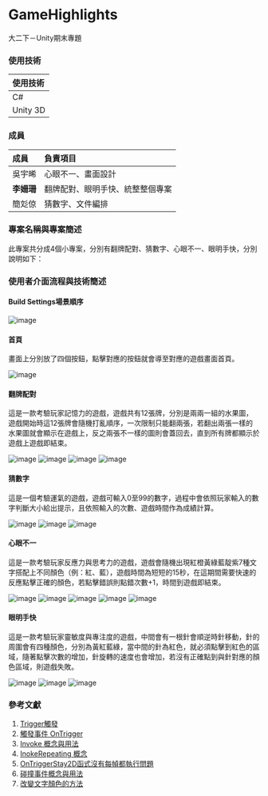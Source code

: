 # GameHighlights
大二下－Unity期末專題

### 使用技術

| 使用技術    | 
|:-----------| 
| C#         |
| Unity 3D   | 

### 成員

| 成員  | 負責項目 | 
|:-----------| :-----------| 
| 吳宇晞        | 心眼不一、畫面設計 |
| **李姍珊**   | 翻牌配對、眼明手快、統整整個專案 | 
| 簡彣倞   | 猜數字、文件編排 | 

### 專案名稱與專案簡述
此專案共分成4個小專案，分別有翻牌配對、猜數字、心眼不一、眼明手快，分別說明如下：

### 使用者介面流程與技術簡述
#### **Build Settings場景順序**
![image](https://github.com/shan-233/GameHighlights/assets/106702800/bfda9c71-9302-4854-9b2f-38b70d370a8d)

#### **首頁**
畫面上分別放了四個按鈕，點擊對應的按鈕就會導至對應的遊戲畫面首頁。

![image](https://github.com/shan-233/GameHighlights/assets/106702800/8b009ec6-0a2e-42a4-8c7b-15998a72d2ea)

#### **翻牌配對**
這是一款考驗玩家記憶力的遊戲，遊戲共有12張牌，分別是兩兩一組的水果圖，遊戲開始時這12張牌會隨機打亂順序，一次限制只能翻兩張，若翻出兩張一樣的水果圖就會顯示在遊戲上，反之兩張不一樣的圖則會蓋回去，直到所有牌都顯示於遊戲上遊戲即結束。

![image](https://github.com/shan-233/GameHighlights/assets/106702800/2abbc001-f6ed-4ebb-aa96-3e8d2e349c3f)
![image](https://github.com/shan-233/GameHighlights/assets/106702800/662bd184-1a55-488d-aef7-d4d40549d2a6)
![image](https://github.com/shan-233/GameHighlights/assets/106702800/4b80584b-3007-4528-8548-a5bf29f9bc1b)
![image](https://github.com/shan-233/GameHighlights/assets/106702800/d835ea9b-7f94-44e8-9a12-dba0e01f9d1a)

#### **猜數字**
這是一個考驗運氣的遊戲，遊戲可輸入0至99的數字，過程中會依照玩家輸入的數字判斷大小給出提示，且依照輸入的次數、遊戲時間作為成績計算。

![image](https://github.com/shan-233/GameHighlights/assets/106702800/f009e210-a4b3-4719-b7f3-ef1b313f3d1b)
![image](https://github.com/shan-233/GameHighlights/assets/106702800/0fd37613-93b9-4370-9ee3-7adc84f2fd35)
![image](https://github.com/shan-233/GameHighlights/assets/106702800/047897f7-4045-4ddd-9cec-3c0126cf59b3)

#### **心眼不一**
這是一款考驗玩家反應力與思考力的遊戲，遊戲會隨機出現紅橙黃綠藍靛紫7種文字搭配上不同顏色（例：紅、藍），遊戲時間為短短的15秒，在這期間需要快速的反應點擊正確的顏色，若點擊錯誤則點錯次數+1，時間到遊戲即結束。

![image](https://github.com/shan-233/GameHighlights/assets/106702800/29486180-ce3b-4a37-b936-5e91d15e233d)
![image](https://github.com/shan-233/GameHighlights/assets/106702800/f84cd1c7-b07a-418e-8806-64a864fc9a4e)
![image](https://github.com/shan-233/GameHighlights/assets/106702800/6847cf10-d43d-4dd3-b159-ad6b9951920b)
![image](https://github.com/shan-233/GameHighlights/assets/106702800/fd5c8ff2-4e0b-46b3-8077-8d7eb9d6e0f9)
![image](https://github.com/shan-233/GameHighlights/assets/106702800/3592e571-83bf-4441-9950-1ba29efe7abb)

#### **眼明手快**
這是一款考驗玩家靈敏度與專注度的遊戲，中間會有一根針會順逆時針移動，針的周圍會有四種顏色，分別為黃紅藍綠，當中間的針為紅色，就必須點擊到紅色的區域，隨著點擊次數的增加，針旋轉的速度也會增加，若沒有正確點到與針對應的顏色區域，則遊戲失敗。

![image](https://github.com/shan-233/GameHighlights/assets/106702800/c285c55f-e059-42c5-a281-8d10c1365287)
![image](https://github.com/shan-233/GameHighlights/assets/106702800/0de4f553-9ffa-4103-b5fe-3b600055591d)
![image](https://github.com/shan-233/GameHighlights/assets/106702800/2a391fae-35f7-4fc8-aa0f-327459ed29fe)

### 參考文獻
1. [Trigger觸發](https://home.gamer.com.tw/creationDetail.php?sn=2300960)
2. [觸發事件 OnTrigger](https://ithelp.ithome.com.tw/m/articles/10261685)
3. [Invoke 概念與用法](https://kcnoteonly.wordpress.com/2018/02/12/unity-%E5%BB%B6%E6%99%82%E5%9F%B7%E8%A1%8C%E5%87%BD%E5%BC%8F%E4%B9%8B-invoke/)
4. [InokeRepeating 概念](https://cindyalex.pixnet.net/blog/post/58464735-unity-c%23-%E7%B0%A1%E6%98%93%E5%80%92%E6%95%B8%E8%A8%88%E6%99%82%E5%99%A8)
5. [OnTriggerStay2D函式沒有每幀都執行問題](https://blog.csdn.net/qq_15020543/article/details/80758835)
6. [碰撞事件概念與用法](https://www.youtube.com/watch?v=2ZPh3P4GE7w)
7. [改變文字顏色的方法](https://blog.csdn.net/weixin_42137574/article/details/102958802)
